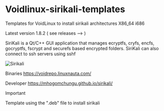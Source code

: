 # Voidlinux-sirikali-templates
Templates for VoidLinux to install sirikali
architectures X86_64 i686

Latest version 1.8.2 ( see releases --> )


SiriKali is a Qt/C++ GUI application that manages ecryptfs, cryfs, encfs, gocryptfs, fscrypt and securefs based encrypted folders. SiriKali can also connect to ssh servers using sshf


![Sirikali](../../assets/sirikali.png)


Binaries https://voidrepo.linuxnauta.com/

Developer
https://mhogomchungu.github.io/sirikali/

> [!IMPORTANT]
> Template using the ".deb" file to install sirikali
